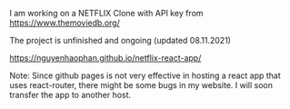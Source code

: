 I am working on a NETFLIX Clone with API key from https://www.themoviedb.org/

The project is unfinished and ongoing (updated 08.11.2021)

https://nguyenhaophan.github.io/netflix-react-app/

Note: Since github pages is not very effective in hosting a react app that uses react-router, there might be some bugs in my website. I will soon transfer the app to another host.

